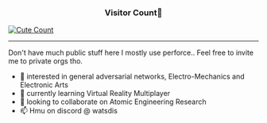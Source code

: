 <h3 align="center">Visitor Count👀</h3>
<a href="https://github.com/nekwo"><img alt="Cute Count" src="https://count.getloli.com/get/@nekwo?theme=gelbooru" /></a>

-----------------------------------------------------------------------------------------------
Don't have much public stuff here I mostly use perforce.. Feel free to invite me to private orgs tho.

- 👀 interested in general adversarial networks, Electro-Mechanics and Electronic Arts
- 🌱 currently learning Virtual Reality Multiplayer
- 💞️ looking to collaborate on Atomic Engineering Research
- 📫 Hmu on discord @ watsdis

<!---
ptrKami/ptrKami is a ✨ special ✨ repository because its `README.md` (this file) appears on your GitHub profile.
You can click the Preview link to take a look at your changes.
--->
